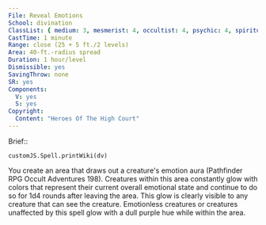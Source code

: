 ```yaml
---
File: Reveal Emotions
School: divination
ClassList: { medium: 3, mesmerist: 4, occultist: 4, psychic: 4, spiritualist: 4 }
CastTime: 1 minute
Range: close (25 + 5 ft./2 levels)
Area: 40-ft.-radius spread
Duration: 1 hour/level
Dismissible: yes
SavingThrow: none
SR: yes
Components:
  V: yes
  S: yes
Copyright:
  Content: "Heroes Of The High Court"
---
```

Brief:: 

```dataviewjs
customJS.Spell.printWiki(dv)
```

You create an area that draws out a creature's emotion aura (Pathfinder RPG Occult Adventures 198). Creatures within this area constantly glow with colors that represent their current overall  emotional state and continue to do so for 1d4 rounds after leaving the area. This glow is clearly visible to any creature that can see the creature. Emotionless creatures or creatures unaffected by this spell glow with a dull purple hue while within the area.
